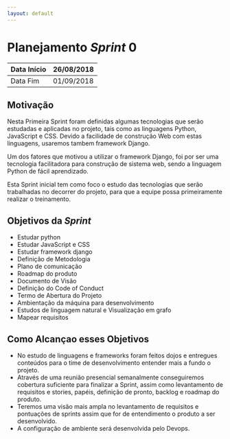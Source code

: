 ```yaml
---
layout: default
---
```


# Planejamento _Sprint_ 0

|Data Início | 26/08/2018 |
|----------|----------|
|Data Fim    | 01/09/2018 |

## Motivação

Nesta Primeira Sprint foram definidas algumas tecnologias que serão estudadas e aplicadas no projeto, tais como as linguagens Python, JavaScript e CSS. Devido a facilidade de construção Web com estas linguagens, usaremos tambem framework Django.

Um dos fatores que motivou a utilizar o framework Django, foi por ser uma tecnologia facilitadora para construção de sistema web, sendo a linguagem Python de fácil aprendizado.

Esta Sprint inicial tem como foco o estudo das tecnologias que serão trabalhadas no decorrer do projeto, para que a equipe possa primeiramente realizar o treinamento.

## Objetivos da _Sprint_

* Estudar python
* Estudar JavaScript e CSS
* Estudar framework django
* Definição de Metodologia
* Plano de comunicação
* Roadmap do produto
* Documento de Visão
* Definição do Code of Conduct
* Termo de Abertura do Projeto
* Ambientação da máquina para desenvolvimento
* Estudos de linguagem natural e Visualização em grafo
* Mapear requisitos

## Como Alcançao esses Objetivos

* No estudo de linguagens e frameworks foram feitos dojos e entregues conteúdos para o time de desenvolvimento entender mais a fundo o projeto.
* Através de uma reunião presencial semanalmente conseguiremos cobertura suficiente para finalizar a Sprint, assim como levantamento de requisitos e stories, papéis, definição de pronto, backlog e roadmap do produto.
* Teremos uma visão mais ampla no levantamento de requisitos e pontuações de sprints assim que for de entendimento o produto a ser desenvolvido.
* A configuração de ambiente será desenvolvida pelo Devops.